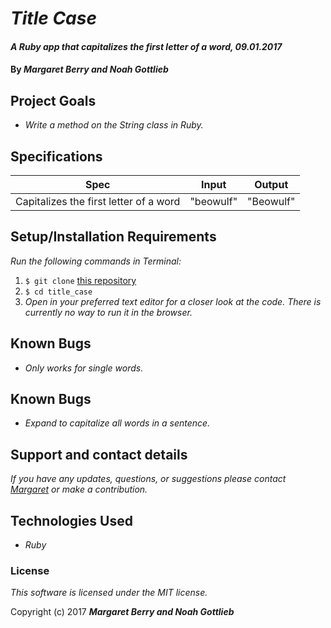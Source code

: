 # _Title Case_

#### _A Ruby app that capitalizes the first letter of a word, 09.01.2017_

#### By _**Margaret Berry and Noah Gottlieb**_

## Project Goals
* _Write a method on the String class in Ruby._

## Specifications
| Spec              | Input | Output |
|-------------------|-------|--------|
| Capitalizes the first letter of a word     | "beowulf"    | "Beowulf"      |

## Setup/Installation Requirements
_Run the following commands in Terminal:_

1. `$ git clone` [this repository](https://github.com/codemargaret/title_case.git)
2. `$ cd title_case`
3. _Open in your preferred text editor for a closer look at the code. There is currently no way to run it in the browser._

## Known Bugs
* _Only works for single words._

## Known Bugs
* _Expand to capitalize all words in a sentence._

## Support and contact details
_If you have any updates, questions, or suggestions please contact [Margaret] or make a contribution._

[Margaret]: mailto:codeberry1@gmail.com

## Technologies Used
* _Ruby_

### License
*This software is licensed under the MIT license.*

Copyright (c) 2017 **_Margaret Berry and Noah Gottlieb_**
